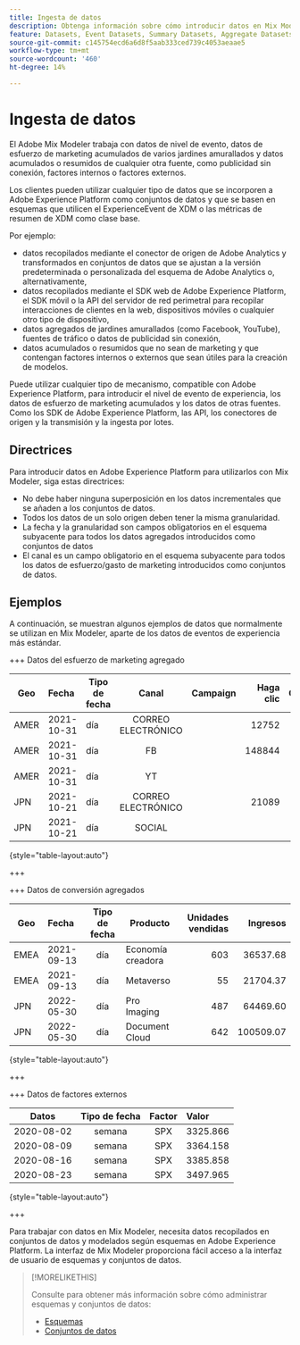 ```yaml
---
title: Ingesta de datos
description: Obtenga información sobre cómo introducir datos en Mix Modeler.
feature: Datasets, Event Datasets, Summary Datasets, Aggregate Datasets
source-git-commit: c145754ecd6a6d8f5aab333ced739c4053aeaae5
workflow-type: tm+mt
source-wordcount: '460'
ht-degree: 14%

---
```



# Ingesta de datos

El Adobe Mix Modeler trabaja con datos de nivel de evento, datos de esfuerzo de marketing acumulados de varios jardines amurallados y datos acumulados o resumidos de cualquier otra fuente, como publicidad sin conexión, factores internos o factores externos.

Los clientes pueden utilizar cualquier tipo de datos que se incorporen a Adobe Experience Platform como conjuntos de datos y que se basen en esquemas que utilicen el ExperienceEvent de XDM o las métricas de resumen de XDM como clase base.

Por ejemplo:

* datos recopilados mediante el conector de origen de Adobe Analytics y transformados en conjuntos de datos que se ajustan a la versión predeterminada o personalizada del esquema de Adobe Analytics o, alternativamente,
* datos recopilados mediante el SDK web de Adobe Experience Platform, el SDK móvil o la API del servidor de red perimetral para recopilar interacciones de clientes en la web, dispositivos móviles o cualquier otro tipo de dispositivo,
* datos agregados de jardines amurallados (como Facebook, YouTube), fuentes de tráfico o datos de publicidad sin conexión,
* datos acumulados o resumidos que no sean de marketing y que contengan factores internos o externos que sean útiles para la creación de modelos.

Puede utilizar cualquier tipo de mecanismo, compatible con Adobe Experience Platform, para introducir el nivel de evento de experiencia, los datos de esfuerzo de marketing acumulados y los datos de otras fuentes. Como los SDK de Adobe Experience Platform, las API, los conectores de origen y la transmisión y la ingesta por lotes.


## Directrices

Para introducir datos en Adobe Experience Platform para utilizarlos con Mix Modeler, siga estas directrices:

* No debe haber ninguna superposición en los datos incrementales que se añaden a los conjuntos de datos.
* Todos los datos de un solo origen deben tener la misma granularidad.
* La fecha y la granularidad son campos obligatorios en el esquema subyacente para todos los datos agregados introducidos como conjuntos de datos
* El canal es un campo obligatorio en el esquema subyacente para todos los datos de esfuerzo/gasto de marketing introducidos como conjuntos de datos.


## Ejemplos

A continuación, se muestran algunos ejemplos de datos que normalmente se utilizan en Mix Modeler, aparte de los datos de eventos de experiencia más estándar.

+++ Datos del esfuerzo de marketing agregado

| Geo | Fecha | Tipo de fecha | Canal | Campaign | Haga clic | Obtenido | Participación | Impresión | Open | Propio | Enviados |
|---|:--|---|:---:|---|--:|---|--:|---|---|---|--:|
| AMER | 2021-10-31 | día | CORREO ELECTRÓNICO | | 12752 | | | | | | 1132945 |
| AMER | 2021-10-31 | día | FB | | 148844 | | | | | | |
| AMER | 2021-10-31 | día | YT | | | | 2314452 | | | | |
| JPN | 2021-10-21 | día | CORREO ELECTRÓNICO | | 21089 | | | | | | 3283626 |
| JPN | 2021-10-21 | día | SOCIAL | | | | 621 | | | | |

{style="table-layout:auto"}

+++

+++ Datos de conversión agregados

| Geo | Fecha | Tipo de fecha | Producto | Unidades vendidas | Ingresos |
|---|:---|:---:|---|--:|--:|
| EMEA | 2021-09-13 | día | Economía creadora | 603 | 36537.68 |
| EMEA | 2021-09-13 | día | Metaverso | 55 | 21704.37 |
| JPN | 2022-05-30 | día | Pro Imaging | 487 | 64469.60 |
| JPN | 2022-05-30 | día | Document Cloud | 642 | 100509.07 |

{style="table-layout:auto"}

+++

+++ Datos de factores externos

| Datos | Tipo de fecha | Factor | Valor |
|---|:---:|:---:|:---|
| 2020-08-02 | semana | SPX | 3325.866 |
| 2020-08-09 | semana | SPX | 3364.158 |
| 2020-08-16 | semana | SPX | 3385.858 |
| 2020-08-23 | semana | SPX | 3497.965 |

{style="table-layout:auto"}

+++

Para trabajar con datos en Mix Modeler, necesita datos recopilados en conjuntos de datos y modelados según esquemas en Adobe Experience Platform. La interfaz de Mix Modeler proporciona fácil acceso a la interfaz de usuario de esquemas y conjuntos de datos.


>[!MORELIKETHIS]
>
>Consulte para obtener más información sobre cómo administrar esquemas y conjuntos de datos:
>
>* [Esquemas](schemas.md)
>* [Conjuntos de datos](datasets.md)
